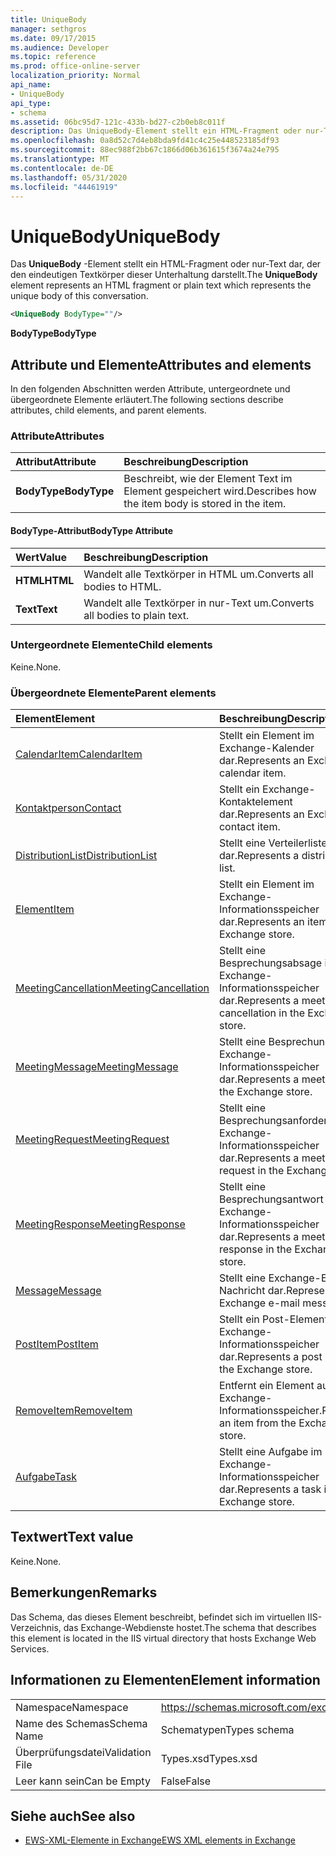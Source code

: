 ```yaml
---
title: UniqueBody
manager: sethgros
ms.date: 09/17/2015
ms.audience: Developer
ms.topic: reference
ms.prod: office-online-server
localization_priority: Normal
api_name:
- UniqueBody
api_type:
- schema
ms.assetid: 06bc95d7-121c-433b-bd27-c2b0eb8c011f
description: Das UniqueBody-Element stellt ein HTML-Fragment oder nur-Text dar, der den eindeutigen Textkörper dieser Unterhaltung darstellt.
ms.openlocfilehash: 0a8d52c7d4eb8bda9fd41c4c25e448523185df93
ms.sourcegitcommit: 88ec988f2bb67c1866d06b361615f3674a24e795
ms.translationtype: MT
ms.contentlocale: de-DE
ms.lasthandoff: 05/31/2020
ms.locfileid: "44461919"
---
```

# <a name="uniquebody"></a><span data-ttu-id="546a0-103">UniqueBody</span><span class="sxs-lookup"><span data-stu-id="546a0-103">UniqueBody</span></span>

<span data-ttu-id="546a0-104">Das **UniqueBody** -Element stellt ein HTML-Fragment oder nur-Text dar, der den eindeutigen Textkörper dieser Unterhaltung darstellt.</span><span class="sxs-lookup"><span data-stu-id="546a0-104">The **UniqueBody** element represents an HTML fragment or plain text which represents the unique body of this conversation.</span></span> 
  
```XML
<UniqueBody BodyType=""/>
```

 <span data-ttu-id="546a0-105">**BodyType**</span><span class="sxs-lookup"><span data-stu-id="546a0-105">**BodyType**</span></span>
## <a name="attributes-and-elements"></a><span data-ttu-id="546a0-106">Attribute und Elemente</span><span class="sxs-lookup"><span data-stu-id="546a0-106">Attributes and elements</span></span>

<span data-ttu-id="546a0-107">In den folgenden Abschnitten werden Attribute, untergeordnete und übergeordnete Elemente erläutert.</span><span class="sxs-lookup"><span data-stu-id="546a0-107">The following sections describe attributes, child elements, and parent elements.</span></span>
  
### <a name="attributes"></a><span data-ttu-id="546a0-108">Attribute</span><span class="sxs-lookup"><span data-stu-id="546a0-108">Attributes</span></span>

|<span data-ttu-id="546a0-109">**Attribut**</span><span class="sxs-lookup"><span data-stu-id="546a0-109">**Attribute**</span></span>|<span data-ttu-id="546a0-110">**Beschreibung**</span><span class="sxs-lookup"><span data-stu-id="546a0-110">**Description**</span></span>|
|:-----|:-----|
|<span data-ttu-id="546a0-111">**BodyType**</span><span class="sxs-lookup"><span data-stu-id="546a0-111">**BodyType**</span></span> <br/> |<span data-ttu-id="546a0-112">Beschreibt, wie der Element Text im Element gespeichert wird.</span><span class="sxs-lookup"><span data-stu-id="546a0-112">Describes how the item body is stored in the item.</span></span>  <br/> |
   
#### <a name="bodytype-attribute"></a><span data-ttu-id="546a0-113">BodyType-Attribut</span><span class="sxs-lookup"><span data-stu-id="546a0-113">BodyType Attribute</span></span>

|<span data-ttu-id="546a0-114">**Wert**</span><span class="sxs-lookup"><span data-stu-id="546a0-114">**Value**</span></span>|<span data-ttu-id="546a0-115">**Beschreibung**</span><span class="sxs-lookup"><span data-stu-id="546a0-115">**Description**</span></span>|
|:-----|:-----|
|<span data-ttu-id="546a0-116">**HTML**</span><span class="sxs-lookup"><span data-stu-id="546a0-116">**HTML**</span></span> <br/> |<span data-ttu-id="546a0-117">Wandelt alle Textkörper in HTML um.</span><span class="sxs-lookup"><span data-stu-id="546a0-117">Converts all bodies to HTML.</span></span>  <br/> |
|<span data-ttu-id="546a0-118">**Text**</span><span class="sxs-lookup"><span data-stu-id="546a0-118">**Text**</span></span> <br/> |<span data-ttu-id="546a0-119">Wandelt alle Textkörper in nur-Text um.</span><span class="sxs-lookup"><span data-stu-id="546a0-119">Converts all bodies to plain text.</span></span>  <br/> |
   
### <a name="child-elements"></a><span data-ttu-id="546a0-120">Untergeordnete Elemente</span><span class="sxs-lookup"><span data-stu-id="546a0-120">Child elements</span></span>

<span data-ttu-id="546a0-121">Keine.</span><span class="sxs-lookup"><span data-stu-id="546a0-121">None.</span></span>
  
### <a name="parent-elements"></a><span data-ttu-id="546a0-122">Übergeordnete Elemente</span><span class="sxs-lookup"><span data-stu-id="546a0-122">Parent elements</span></span>

|<span data-ttu-id="546a0-123">**Element**</span><span class="sxs-lookup"><span data-stu-id="546a0-123">**Element**</span></span>|<span data-ttu-id="546a0-124">**Beschreibung**</span><span class="sxs-lookup"><span data-stu-id="546a0-124">**Description**</span></span>|
|:-----|:-----|
|[<span data-ttu-id="546a0-125">CalendarItem</span><span class="sxs-lookup"><span data-stu-id="546a0-125">CalendarItem</span></span>](calendaritem.md) <br/> |<span data-ttu-id="546a0-126">Stellt ein Element im Exchange-Kalender dar.</span><span class="sxs-lookup"><span data-stu-id="546a0-126">Represents an Exchange calendar item.</span></span>  <br/> |
|[<span data-ttu-id="546a0-127">Kontaktperson</span><span class="sxs-lookup"><span data-stu-id="546a0-127">Contact</span></span>](contact.md) <br/> |<span data-ttu-id="546a0-128">Stellt ein Exchange-Kontaktelement dar.</span><span class="sxs-lookup"><span data-stu-id="546a0-128">Represents an Exchange contact item.</span></span>  <br/> |
|[<span data-ttu-id="546a0-129">DistributionList</span><span class="sxs-lookup"><span data-stu-id="546a0-129">DistributionList</span></span>](distributionlist.md) <br/> |<span data-ttu-id="546a0-130">Stellt eine Verteilerliste dar.</span><span class="sxs-lookup"><span data-stu-id="546a0-130">Represents a distribution list.</span></span>  <br/> |
|[<span data-ttu-id="546a0-131">Element</span><span class="sxs-lookup"><span data-stu-id="546a0-131">Item</span></span>](item.md) <br/> |<span data-ttu-id="546a0-132">Stellt ein Element im Exchange-Informationsspeicher dar.</span><span class="sxs-lookup"><span data-stu-id="546a0-132">Represents an item in the Exchange store.</span></span>  <br/> |
|[<span data-ttu-id="546a0-133">MeetingCancellation</span><span class="sxs-lookup"><span data-stu-id="546a0-133">MeetingCancellation</span></span>](meetingcancellation.md) <br/> |<span data-ttu-id="546a0-134">Stellt eine Besprechungsabsage im Exchange-Informationsspeicher dar.</span><span class="sxs-lookup"><span data-stu-id="546a0-134">Represents a meeting cancellation in the Exchange store.</span></span>  <br/> |
|[<span data-ttu-id="546a0-135">MeetingMessage</span><span class="sxs-lookup"><span data-stu-id="546a0-135">MeetingMessage</span></span>](meetingmessage.md) <br/> |<span data-ttu-id="546a0-136">Stellt eine Besprechung im Exchange-Informationsspeicher dar.</span><span class="sxs-lookup"><span data-stu-id="546a0-136">Represents a meeting in the Exchange store.</span></span>  <br/> |
|[<span data-ttu-id="546a0-137">MeetingRequest</span><span class="sxs-lookup"><span data-stu-id="546a0-137">MeetingRequest</span></span>](meetingrequest.md) <br/> |<span data-ttu-id="546a0-138">Stellt eine Besprechungsanforderung im Exchange-Informationsspeicher dar.</span><span class="sxs-lookup"><span data-stu-id="546a0-138">Represents a meeting request in the Exchange store.</span></span>  <br/> |
|[<span data-ttu-id="546a0-139">MeetingResponse</span><span class="sxs-lookup"><span data-stu-id="546a0-139">MeetingResponse</span></span>](meetingresponse.md) <br/> |<span data-ttu-id="546a0-140">Stellt eine Besprechungsantwort im Exchange-Informationsspeicher dar.</span><span class="sxs-lookup"><span data-stu-id="546a0-140">Represents a meeting response in the Exchange store.</span></span>  <br/> |
|[<span data-ttu-id="546a0-141">Message</span><span class="sxs-lookup"><span data-stu-id="546a0-141">Message</span></span>](message-ex15websvcsotherref.md) <br/> |<span data-ttu-id="546a0-142">Stellt eine Exchange-E-Mail-Nachricht dar.</span><span class="sxs-lookup"><span data-stu-id="546a0-142">Represents an Exchange e-mail message.</span></span>  <br/> |
|[<span data-ttu-id="546a0-143">PostItem</span><span class="sxs-lookup"><span data-stu-id="546a0-143">PostItem</span></span>](postitem.md) <br/> |<span data-ttu-id="546a0-144">Stellt ein Post-Element im Exchange-Informationsspeicher dar.</span><span class="sxs-lookup"><span data-stu-id="546a0-144">Represents a post item in the Exchange store.</span></span>  <br/> |
|[<span data-ttu-id="546a0-145">RemoveItem</span><span class="sxs-lookup"><span data-stu-id="546a0-145">RemoveItem</span></span>](removeitem.md) <br/> |<span data-ttu-id="546a0-146">Entfernt ein Element aus dem Exchange-Informationsspeicher.</span><span class="sxs-lookup"><span data-stu-id="546a0-146">Removes an item from the Exchange store.</span></span>  <br/> |
|[<span data-ttu-id="546a0-147">Aufgabe</span><span class="sxs-lookup"><span data-stu-id="546a0-147">Task</span></span>](task.md) <br/> |<span data-ttu-id="546a0-148">Stellt eine Aufgabe im Exchange-Informationsspeicher dar.</span><span class="sxs-lookup"><span data-stu-id="546a0-148">Represents a task in the Exchange store.</span></span>  <br/> |
   
## <a name="text-value"></a><span data-ttu-id="546a0-149">Textwert</span><span class="sxs-lookup"><span data-stu-id="546a0-149">Text value</span></span>

<span data-ttu-id="546a0-150">Keine.</span><span class="sxs-lookup"><span data-stu-id="546a0-150">None.</span></span>
  
## <a name="remarks"></a><span data-ttu-id="546a0-151">Bemerkungen</span><span class="sxs-lookup"><span data-stu-id="546a0-151">Remarks</span></span>

<span data-ttu-id="546a0-152">Das Schema, das dieses Element beschreibt, befindet sich im virtuellen IIS-Verzeichnis, das Exchange-Webdienste hostet.</span><span class="sxs-lookup"><span data-stu-id="546a0-152">The schema that describes this element is located in the IIS virtual directory that hosts Exchange Web Services.</span></span>
  
## <a name="element-information"></a><span data-ttu-id="546a0-153">Informationen zu Elementen</span><span class="sxs-lookup"><span data-stu-id="546a0-153">Element information</span></span>

|||
|:-----|:-----|
|<span data-ttu-id="546a0-154">Namespace</span><span class="sxs-lookup"><span data-stu-id="546a0-154">Namespace</span></span>  <br/> |https://schemas.microsoft.com/exchange/services/2006/types  <br/> |
|<span data-ttu-id="546a0-155">Name des Schemas</span><span class="sxs-lookup"><span data-stu-id="546a0-155">Schema Name</span></span>  <br/> |<span data-ttu-id="546a0-156">Schematypen</span><span class="sxs-lookup"><span data-stu-id="546a0-156">Types schema</span></span>  <br/> |
|<span data-ttu-id="546a0-157">Überprüfungsdatei</span><span class="sxs-lookup"><span data-stu-id="546a0-157">Validation File</span></span>  <br/> |<span data-ttu-id="546a0-158">Types.xsd</span><span class="sxs-lookup"><span data-stu-id="546a0-158">Types.xsd</span></span>  <br/> |
|<span data-ttu-id="546a0-159">Leer kann sein</span><span class="sxs-lookup"><span data-stu-id="546a0-159">Can be Empty</span></span>  <br/> |<span data-ttu-id="546a0-160">False</span><span class="sxs-lookup"><span data-stu-id="546a0-160">False</span></span>  <br/> |
   
## <a name="see-also"></a><span data-ttu-id="546a0-161">Siehe auch</span><span class="sxs-lookup"><span data-stu-id="546a0-161">See also</span></span>



- [<span data-ttu-id="546a0-162">EWS-XML-Elemente in Exchange</span><span class="sxs-lookup"><span data-stu-id="546a0-162">EWS XML elements in Exchange</span></span>](ews-xml-elements-in-exchange.md)

